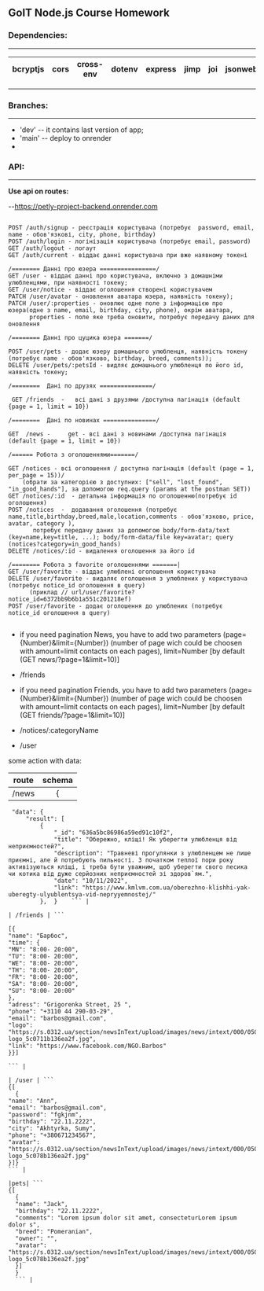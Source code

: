 ## GoIT Node.js Course Homework

### Dependencies:

---

| bcryptjs | cors | cross-env | dotenv | express | jimp | joi | jsonwebtoken | mongoose | http-errors |
| -------- | ---- | --------- | ------ | ------- | ---- | --- | ------------ | -------- | ----------- |

---

### Branches:

---

- 'dev' -- it contains last version of app;
- 'main' -- deploy to onrender
-

### API:

---

**Use api on routes:**

--https://petly-project-backend.onrender.com

```

POST /auth/signup - реєстрація користувача (потребує  password, email, name - обов'язкові, city, phone, birthday)
POST /auth/login - логінізація користувача (потребує email, password)
GET /auth/logout - логаут
GET /auth/current - віддає данні користувача при вже наявному токені

/======== Данні про юзера ================/
GET /user - віддає данні про користувача, включно з домашніми улюбленцями, при наявності токену;
GET /user/notice - віддає оголошення створені користувачем
PATCH /user/avatar - оновлення аватара юзера, наявність токену);
PATCH /user/:properties - оновлює одне поле з інформацією про юзера(одне з name, email, birthday, city, phone), окрім аватара,
      properties - поле яке треба оновити, потребує передачу даних для оновлення

/======== Данні про цуцика юзера =======/

POST /user/pets - додає юзеру домашнього улюбленця, наявніcть токену (потребує name - обов'язково, birthday, breed, comments));
DELETE /user/pets/:petsId - видляє домашнього улюбленця по його id, наявність токену;

/========  Дані по друзях ===============/

 GET /friends  -   всі дані з друзями /доступна пагінація (default {page = 1, limit = 10})

/========  Дані по новинах ===============/

GET  /news -     get - всі дані з новинами /доступна пагінація (default {page = 1, limit = 10})

/====== Робота з оголошеннями=======/

GET /notices - всі оголошення / доступна пагінація (default (page = 1, per_page = 15))/
    (обрати за категорією з доступних: ["sell", "lost_found", "in_good_hands"], за допомогою req.query (params at the postman SET))
GET /notices/:id  - детальна інформація по оголошенню(потребує id оголошення)
POST /notices  -  додавання оголошення (потребує name,title,birthday,breed,male,location,comments - обов'язково, price, avatar, category ),
       потребує передачу даних за допомогою body/form-data/text (key=name,key=title, ...); body/form-data/file key=avatar; query (notices?category=in_good_hands)
DELETE /notices/:id - видалення оголошення за його id

/======== Робота з favorite оголошеннями =======|
GET /user/favorite - віддає улюблені оголошення користувача
DELETE /user/favorite - видаляє оголошення з улюблених у користувача (потребує notice_id оголошення в query)
      (приклад // url/user/favorite?notice_id=6372bb9b6b1a551c201218ef)
POST /user/favorite - додає оголошення до улюблених (потребує notice_id оголошення в query)


```

- if you need pagination News, you have to add two parameters (page={Number}&limit={Number}) (number of page wich could be choosen with amount=limit
  contacts on each pages), limit=Number [by default (GET news/?page=1&limit=10)]

- /friends

- if you need pagination Friends, you have to add two parameters (page={Number}&limit={Number}) (number of page wich could be choosen with
  amount=limit contacts on each pages), limit=Number [by default (GET friends/?page=1&limit=10)]

- /notices/:categoryName
- /user

some action with data:

| route | schema |
| ----- | :----: |
| /news |   {    |

````"message": "success",
 "data": {
     "result": [
         {
             "_id": "636a5bc86986a59ed91c10f2",
             "title": "Обережно, кліщі! Як уберегти улюбленця від неприємностей?",
             "description": "Травневі прогулянки з улюбленцем не лише приємні, але й потребують пильності. З початком теплої пори року активізуються кліщі, і треба бути уважним, щоб уберегти свого песика чи котика від дуже серйозних неприємностей зі здоров`ям.",
             "date": "10/11/2022",
             "link": "https://www.kmlvm.com.ua/oberezhno-klishhi-yak-uberegty-ulyublentsya-vid-nepryyemnostej/"
         },  }    ``` |

| /friends | ```

[{
"name": "Барбос",
"time": {
"MN": "8:00- 20:00",
"TU": "8:00- 20:00",
"WE": "8:00- 20:00",
"TH": "8:00- 20:00",
"FR": "8:00- 20:00",
"SA": "8:00- 20:00",
"SU": "8:00- 20:00"
},
"adress": "Grigorenka Street, 25 ",
"phone": "+3110 44 290-03-29",
"email": "barbos@gmail.com",
"logo": "https://s.0312.ua/section/newsInText/upload/images/news/intext/000/050/1113/barbos-logo_5c0711b136ea2f.jpg",
"link": "https://www.facebook.com/NGO.Barbos"
}}]

``` |

| /user | ```
{[
  {
"name": "Ann",
"email": "barbos@gmail.com",
"password": "fgkjnm",
"birthday": "22.11.2222",
"city": "Akhtyrka, Sumy",
"phone": "+380671234567",
"avatar": "https://s.0312.ua/section/newsInText/upload/images/news/intext/000/050/183/barbos-logo_5c078b136ea2f.jpg"
}]}
``` |

|pets| ```
{[
  {
  "name": "Jack",
  "birthday": "22.11.2222",
  "comments": "Lorem ipsum dolor sit amet, consecteturLorem ipsum dolor s",
  "breed": "Pomeranian",
  "owner": "",
  "avatar": "https://s.0312.ua/section/newsInText/upload/images/news/intext/000/050/183/barbos-logo_5c078b136ea2f.jpg"
  }]
  }
  ``` |
````
